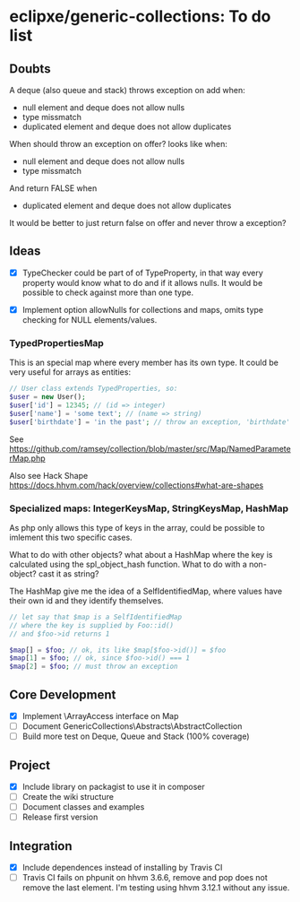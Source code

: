 # eclipxe/generic-collections: To do list

## Doubts

A deque (also queue and stack) throws exception on add when:

- null element and deque does not allow nulls
- type missmatch
- duplicated element and deque does not allow duplicates

When should throw an exception on offer? looks like when:

- null element and deque does not allow nulls
- type missmatch

And return FALSE when

- duplicated element and deque does not allow duplicates

It would be better to just return false on offer and never throw a exception?

## Ideas

- [X] TypeChecker could be part of of TypeProperty, in that way every property would
      know what to do and if it allows nulls. It would be possible to check against more than one type.
- [X] Implement option allowNulls for collections and maps, omits type checking for NULL elements/values.


### TypedPropertiesMap

This is an special map where every member has its own type.
It could be very useful for arrays as entities:

```php
// User class extends TypedProperties, so:
$user = new User();
$user['id'] = 12345; // (id => integer)
$user['name'] = 'some text'; // (name => string)
$user['birthdate'] = 'in the past'; // throw an exception, 'birthdate' expect a \DateTimeInterface
```

See <https://github.com/ramsey/collection/blob/master/src/Map/NamedParameterMap.php>

Also see Hack Shape <https://docs.hhvm.com/hack/overview/collections#what-are-shapes>

### Specialized maps: IntegerKeysMap, StringKeysMap, HashMap

As php only allows this type of keys in the array, could be possible to imlement this two
specific cases.

What to do with other objects? what about a HashMap where the key is calculated
using the spl_object_hash function. What to do with a non-object? cast it as string?

The HashMap give me the idea of a SelfIdentifiedMap, where values have their own id and they identify
themselves.

```php
// let say that $map is a SelfIdentifiedMap
// where the key is supplied by Foo::id()
// and $foo->id returns 1

$map[] = $foo; // ok, its like $map[$foo->id()] = $foo
$map[1] = $foo; // ok, since $foo->id() === 1
$map[2] = $foo; // must throw an exception


```

## Core Development

- [x] Implement \ArrayAccess interface on Map
- [ ] Document GenericCollections\Abstracts\AbstractCollection
- [ ] Build more test on Deque, Queue and Stack (100% coverage)

## Project

- [X] Include library on packagist to use it in composer
- [ ] Create the wiki structure
- [ ] Document classes and examples
- [ ] Release first version

## Integration

- [X] Include dependences instead of installing by Travis CI
- [ ] Travis CI fails on phpunit on hhvm 3.6.6, remove and pop does not remove the last element.
      I'm testing using hhvm 3.12.1 without any issue.
